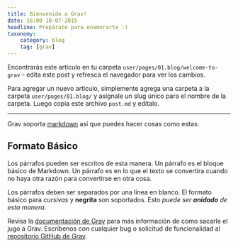 ```yaml
---
title: Bienvenido a Grav!
date: 16:00 10-07-2015
headline: Prepárate para enamorarte :)
taxonomy:
    category: blog
    tag: [grav]
---
```


Encontrarás este artículo en tu carpeta `user/pages/01.blog/welcome-to-grav` - edita este post y refresca el navegador para ver los cambios.

Para agregar un nuevo artículo, simplemente agrega una carpeta a la carpeta `user/pages/01.blog/` y asígnale un slug único para el nombre de la carpeta. Luego copia este archivo `post.md` y edítalo.

---

Grav soporta [markdown](https://en.wikipedia.org/wiki/Markdown) así que puedes hacer cosas como estas:

## Formato Básico

Los párrafos pueden ser escritos de esta manera. Un párrafo es el bloque básico de Markdown. Un párrafo es en lo que el texto se convertira cuando no haya otra razón para convertirse en otra cosa.

Los párrafos deben ser separados por una línea en blanco. El formato básico para *cursivas* y **negrita** son soportados. Esto *puede ser **anidado** de esta manera*.

Revisa la [documentación de Grav][grav-docs] para más información de como sacarle el jugo a Grav. Escríbenos con cualquier bug o solicitud de funcionalidad al [repositorio GitHub de Grav][grav-gh].

[grav]: http://getgrav.org/
[grav-docs]: http://learn.getgrav.org
[grav-gh]: https://github.com/getgrav/grav

